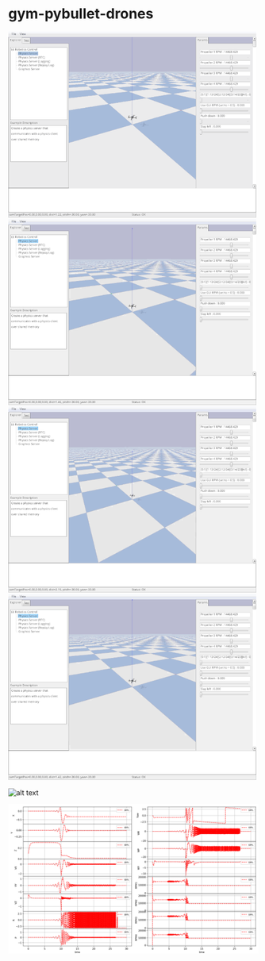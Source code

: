 # gym-pybullet-drones


<img src="learn1.gif" alt="alt text" width="500"> <img src="learn3.gif" alt="alt text" width="500"> <img src="learn2.gif" alt="alt text" width="500"> <img src="learn4.gif" alt="alt text" width="500">


![alt text](crash.gif "Title")



![alt text](flight_2.png "Title")
